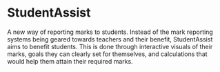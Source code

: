 # StudentAssist
A new way of reporting marks to students. Instead of the mark reporting systems being geared towards teachers and their benefit, StudentAssist aims to benefit students. This is done through interactive visuals of their marks, goals they can clearly set for themselves, and calculations that would help them attain their required marks.
